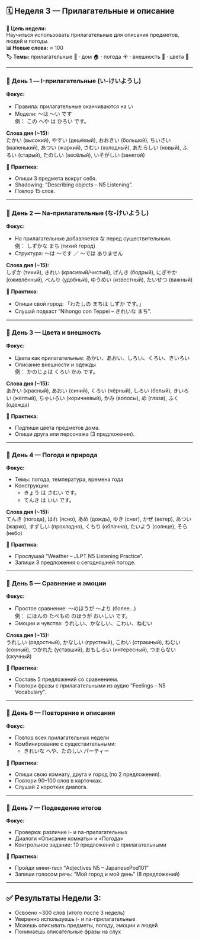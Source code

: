 ## 🗓️ Неделя 3 — Прилагательные и описание  
**🎯 Цель недели:**  
Научиться использовать прилагательные для описания предметов, людей и погоды.  
**📊 Новые слова:** ≈ 100  
**🏷️ Темы:** прилагательные 🎨 · дом 🏠 · погода ☀️ · внешность 👤 · цвета 🌈  

---

### 📅 День 1 — I-прилагательные (い-けいようし)  
**Фокус:**  
- Правила: прилагательные оканчиваются на い  
- Модели: ～は ～い です  
  例： この へや は ひろい です。  

**Слова дня (~15):**  
たかい (высокий), やすい (дешёвый), おおきい (большой), ちいさい (маленький), あつい (жаркий), さむい (холодный), あたらしい (новый), ふるい (старый), たのしい (весёлый), いそがしい (занятой)

🧩 **Практика:**  
- Опиши 3 предмета вокруг себя.  
- Shadowing: “Describing objects – N5 Listening”.  
- Повтор 15 слов.  

---

### 📅 День 2 — Na-прилагательные (な-けいようし)  
**Фокус:**  
- На прилагательные добавляется な перед существительным.  
  例： しずかな まち (тихий город)  
- Структура: ～は ～です ／ ～では ありません  

**Слова дня (~15):**  
しずか (тихий), きれい (красивый/чистый), げんき (бодрый), にぎやか (оживлённый), べんり (удобный), ゆうめい (известный), たいせつ (важный)

🧩 **Практика:**  
- Опиши свой город: 「わたしの まちは しずか です。」  
- Слушай подкаст “Nihongo con Teppei – きれいな まち”.  

---

### 📅 День 3 — Цвета и внешность  
**Фокус:**  
- Цвета как прилагательные: あかい、あおい、しろい、くろい、きいろい  
- Описание внешности и одежды  
  例： かのじょは くろい かみ です。  

**Слова дня (~15):**  
あかい (красный), あおい (синий), くろい (чёрный), しろい (белый), きいろい (жёлтый), ちゃいろい (коричневый), かみ (волосы), め (глаза), ふく (одежда)

🧩 **Практика:**  
- Подпиши цвета предметов дома.  
- Опиши друга или персонажа (3 предложения).  

---

### 📅 День 4 — Погода и природа  
**Фокус:**  
- Темы: погода, температура, времена года  
- Конструкции:  
  - きょう は さむい です。  
  - てんき は いい です。  

**Слова дня (~15):**  
てんき (погода), はれ (ясно), あめ (дождь), ゆき (снег), かぜ (ветер), あつい (жарко), すずしい (прохладно), くもり (облачно), たいよう (солнце), そら (небо)

🧩 **Практика:**  
- Прослушай “Weather – JLPT N5 Listening Practice”.  
- Запиши 3 предложения о сегодняшней погоде.  

---

### 📅 День 5 — Сравнение и эмоции  
**Фокус:**  
- Простое сравнение: ～のほうが ～より (более...)  
  例： にほんの たべもの のほうが おいしい です。  
- Эмоции и чувства: うれしい、かなしい、こわい、ねむい  

**Слова дня (~15):**  
うれしい (радостный), かなしい (грустный), こわい (страшный), ねむい (сонный), つかれた (уставший), おもしろい (интересный), つまらない (скучный)

🧩 **Практика:**  
- Составь 5 предложений со сравнением.  
- Повтори фразы с прилагательными из аудио “Feelings – N5 Vocabulary”.  

---

### 📅 День 6 — Повторение и описания  
**Фокус:**  
- Повтор всех прилагательных недели  
- Комбинирование с существительными:  
  - きれいな へや、たのしい パーティー  

🧩 **Практика:**  
- Опиши свою комнату, друга и город (по 2 предложения).  
- Повтори 90–100 слов в карточках.  
- Слушай 2 коротких диалога.  

---

### 📅 День 7 — Подведение итогов  
**Фокус:**  
- Проверка: различие i- и na-прилагательных  
- Диалоги «Описание комнаты» и «Погода»  
- Контрольное задание: 10 предложений с прилагательными  

🧩 **Практика:**  
- Пройди мини-тест “Adjectives N5 – JapanesePod101”  
- Запиши голосом речь: “Мой город и мой день” (8 предложений)  

---

## ✅ Результаты Недели 3:
- Освоено ~300 слов (итого после 3 недель)  
- Уверенно используешь i- и na-прилагательные  
- Можешь описывать предметы, погоду, эмоции и людей  
- Понимаешь описательные фразы на слух  
